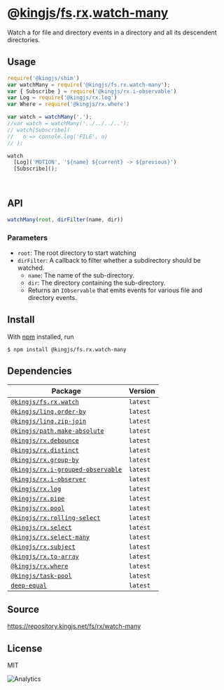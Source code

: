 # @[kingjs][@kingjs]/[fs][ns0].[rx][ns1].[watch-many][ns2]
Watch a for file and directory events in a directory and all its descendent directories.
## Usage
```js
require('@kingjs/shim')
var watchMany = require('@kingjs/fs.rx.watch-many');
var { Subscribe } = require('@kingjs/rx.i-observable')
var Log = require('@kingjs/rx.log')
var Where = require('@kingjs/rx.where')

var watch = watchMany('.');
//var watch = watchMany('../../../..');
// watch[Subscribe](
//   o => console.log('FILE', o)
// );

watch
  [Log]('MOTION', '${name} ${current} -> ${previous}')
  [Subscribe]();

    
```

## API
```ts
watchMany(root, dirFilter(name, dir))
```

### Parameters
- `root`: The root directory to start watching
- `dirFilter`: A callback to filter whether a subdirectory should be watched.
  - `name`: The name of the sub-directory.
  - `dir`: The directory containing the sub-directory.
  - Returns an `IObservable` that emits events for various
file and directory events.



## Install
With [npm](https://npmjs.org/) installed, run
```
$ npm install @kingjs/fs.rx.watch-many
```
## Dependencies
|Package|Version|
|---|---|
|[`@kingjs/fs.rx.watch`](https://www.npmjs.com/package/@kingjs/fs.rx.watch)|`latest`|
|[`@kingjs/linq.order-by`](https://www.npmjs.com/package/@kingjs/linq.order-by)|`latest`|
|[`@kingjs/linq.zip-join`](https://www.npmjs.com/package/@kingjs/linq.zip-join)|`latest`|
|[`@kingjs/path.make-absolute`](https://www.npmjs.com/package/@kingjs/path.make-absolute)|`latest`|
|[`@kingjs/rx.debounce`](https://www.npmjs.com/package/@kingjs/rx.debounce)|`latest`|
|[`@kingjs/rx.distinct`](https://www.npmjs.com/package/@kingjs/rx.distinct)|`latest`|
|[`@kingjs/rx.group-by`](https://www.npmjs.com/package/@kingjs/rx.group-by)|`latest`|
|[`@kingjs/rx.i-grouped-observable`](https://www.npmjs.com/package/@kingjs/rx.i-grouped-observable)|`latest`|
|[`@kingjs/rx.i-observer`](https://www.npmjs.com/package/@kingjs/rx.i-observer)|`latest`|
|[`@kingjs/rx.log`](https://www.npmjs.com/package/@kingjs/rx.log)|`latest`|
|[`@kingjs/rx.pipe`](https://www.npmjs.com/package/@kingjs/rx.pipe)|`latest`|
|[`@kingjs/rx.pool`](https://www.npmjs.com/package/@kingjs/rx.pool)|`latest`|
|[`@kingjs/rx.rolling-select`](https://www.npmjs.com/package/@kingjs/rx.rolling-select)|`latest`|
|[`@kingjs/rx.select`](https://www.npmjs.com/package/@kingjs/rx.select)|`latest`|
|[`@kingjs/rx.select-many`](https://www.npmjs.com/package/@kingjs/rx.select-many)|`latest`|
|[`@kingjs/rx.subject`](https://www.npmjs.com/package/@kingjs/rx.subject)|`latest`|
|[`@kingjs/rx.to-array`](https://www.npmjs.com/package/@kingjs/rx.to-array)|`latest`|
|[`@kingjs/rx.where`](https://www.npmjs.com/package/@kingjs/rx.where)|`latest`|
|[`@kingjs/task-pool`](https://www.npmjs.com/package/@kingjs/task-pool)|`latest`|
|[`deep-equal`](https://www.npmjs.com/package/deep-equal)|`latest`|
## Source
https://repository.kingjs.net/fs/rx/watch-many
## License
MIT

![Analytics](https://analytics.kingjs.net/fs/rx/watch-many)

[@kingjs]: https://www.npmjs.com/package/kingjs
[ns0]: https://www.npmjs.com/package/@kingjs/fs
[ns1]: https://www.npmjs.com/package/@kingjs/fs.rx
[ns2]: https://www.npmjs.com/package/@kingjs/fs.rx.watch-many
